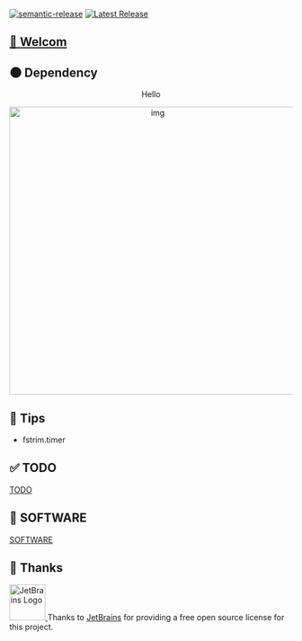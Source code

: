 [![semantic-release](https://img.shields.io/badge/%20%20%F0%9F%93%A6%F0%9F%9A%80-semantic--release-e10079.svg)](https://github.com/semantic-release/semantic-release)
[![Latest Release](https://gitlab.com/oeyoews/dotfiles/-/badges/release.svg)](https://gitlab.com/oeyoews/dotfiles/-/releases)
<!--![Alt](https://repobeats.axiom.co/api/embed/877db137a6ead696e7fbca95d60c857b4a47f26c.svg "Repobeats analytics image")-->

## [🎉 Welcom](#)


## 🌑 Dependency

<div style="text-align: center">
<p> Hello </p>
<img src="https://cdn.jsdelivr.net/gh/oeyoews/img/dotfilesgraph.png" title="img" alt="img" style="zoom: 100%" width=512 />
</div>

## 🌷 Tips

* fstrim.timer

<!--obrit-->

##  ✅ TODO

[TODO](docs/TODO.md)

## 🥘 SOFTWARE

[SOFTWARE](docs/softwares.md)

## 💝 Thanks

<a href="https://jb.gg/OpenSource"><img src="https://cdn.jsdelivr.net/gh/oeyoews/img/jb_beam.svg" alt="JetBrains Logo" width="64px"/>
</a>Thanks to [JetBrains](https://jb.gg/OpenSource)  for providing a free open source license for this project.

